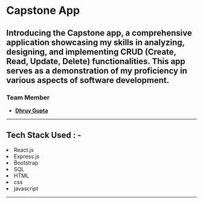 # Capstone App

Introducing the Capstone app, a comprehensive application showcasing my skills in analyzing, designing, and implementing CRUD (Create, Read, Update, Delete) functionalities. This app serves as a demonstration of my proficiency in various aspects of software development.
---

### Team Member

- **[Dhruv Gupta](https://github.com/Dhruva8878)**

---

## Tech Stack Used : -

<li>React.js</li> 
<li>Express.js</li> 
<li>Bootstrap</li> 
<li>SQL</li> 
<li>HTML</li>
<li>css</li>
<li>javascript</li> 

---
